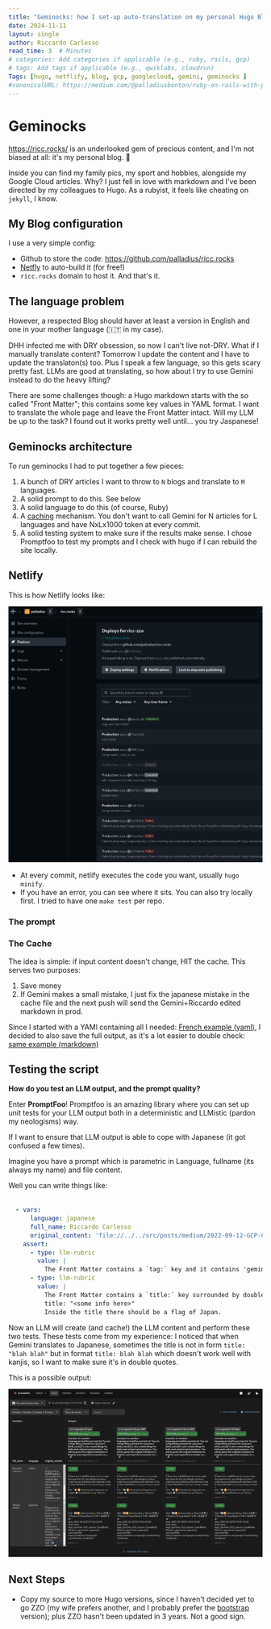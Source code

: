 ```yaml
---
title: "Geminocks: how I set-up auto-translation on my personal Hugo Blog"
date: 2024-11-11
layout: single
author: Riccardo Carlesso
read_time: 3  # Minutes
# categories: Add categories if applicable (e.g., ruby, rails, gcp)
# tags: Add tags if applicable (e.g., qwiklabs, cloudrun)
Tags: [hugo, netflify, blog, gcp, googlecloud, gemini, geminocks ]
#canonicalURL: https://medium.com/@palladiusbonton/ruby-on-rails-with-postgresql-on-cloud-run-bdaaf0b26e0b
---
```


# Geminocks

https://ricc.rocks/ is an underlooked gem of precious content, and I'm not biased at all: it's my personal blog. 🤣

Inside you can find my family pics, my sport and hobbies, alongside my Google Cloud articles. Why? I just fell in love
with markdown and I've been directed by my colleagues to Hugo. As a rubyist, it feels like cheating on `jekyll`, I know.

## My Blog configuration

I use a very simple config:

* Github to store the code: https://github.com/palladius/ricc.rocks
* [Netfly](https://www.netlify.com/) to auto-build it (for free!)
* `ricc.rocks` domain to host it. And that's it.

## The language problem

However, a respected Blog should haver at least a version in English and one in your mother language (🇮🇹 in my case).

DHH infected me with DRY obsession, so now I can't live not-DRY. What if I manually translate content? Tomorrow I update the content and I have to update the translaton(s) too.
Plus I speak a few language, so this gets scary pretty fast. LLMs are good at translating, so how about I try to use Gemini instead to do the heavy lifting?

There are some challenges though: a Hugo markdown starts with the so called "Front Matter"; this contains some key values in YAML format.
I want to translate the whole page and leave the Front Matter intact. Will my LLM be up to the task? I found out it works pretty well until...
you try Jaspanese!

## Geminocks architecture

To run geminocks I had to put together a few pieces:

1. A bunch of DRY articles I want to throw to `N` blogs and translate to `M` languages.
2. A solid prompt to do this. See below
3. A solid language to do this (of course, Ruby)
4. A [caching](https://github.com/palladius/ricc.rocks/tree/main/gemini/.cache) mechanism. You don't want to call Gemini for N articles for L languages and have NxLx1000 token at every commit.
5. A solid testing system to make sure if the results make sense. I chose Promptfoo to test my prompts and I check with hugo if I can rebuild the site locally.

## Netlify

This is how Netlify looks like:

![multi commit on Netlify](image-1.png)

* At every commit, netlify executes the code you want, usually `hugo minify`.
* If you have an error, you can see where it sits. You can also try locally first. I tried to have one `make test` per repo.


### The prompt


### The Cache

The idea is simple: if input content doesn't change, HIT the cache. This serves two purposes:

1. Save money
2. If Gemini makes a small mistake, I just fix the japanese mistake in the cache file and the next push will send the
   Gemini+Riccardo edited markdown in prod.

Since I started with a YAMl containing all I needed: [French example (yaml)](https://github.com/palladius/ricc.rocks/blob/main/gemini/.cache/0a1091e0349af123a464233129bf22b0674da35e3d73bbb2d4e8166f0254124a-fr.yaml),
I decided to also save the full output, as it's a lot easier to double check: [same example (markdown)](https://github.com/palladius/ricc.rocks/blob/main/gemini/.cache/0a1091e0349af123a464233129bf22b0674da35e3d73bbb2d4e8166f0254124a-fr.yaml.txt)


## Testing the script

**How do you test an LLM output, and the prompt quality?**

Enter **PromptFoo**! Promptfoo is an amazing library where you can set up unit tests for your LLM output both in a deterministic
and LLMistic (pardon my neologisms) way.

If I want to ensure that LLM output is able to cope with Japanese (it got confused a few times).

Imagine you have a prompt which is parametric in Language, fullname (its always my name) and file content.

Well you can write things like:

```yaml

  - vars:
      language: japanese
      full_name: Riccardo Carlesso
      original_content: 'file://../../src/posts/medium/2022-09-12-GCP-CB-trigger-with-pulumi-python/index.md'
    assert:
      - type: llm-rubric
        value: |
          The Front Matter contains a `tag:` key and it contains 'geminock' and 'japanese'.
      - type: llm-rubric
        value: |
          The Front Matter contains a `title:` key surrounded by double quotes, ie a line of this type:
          title: "<some info here>"
          Inside the title there should be a flag of Japan.
```

Now an LLM will create (and cache!) the LLM content and perform these two tests. These tests come from my experience:
I noticed that when Gemini translates to Japanese, sometimes the title is not in form `title: "blah blah"` but in format
`title: blah blah` which doesn't work well with kanjis, so I want to make sure it's in double quotes.

This is a possible output:

![promptfoo output](image.png)

## Next Steps

* Copy my source to more Hugo versions, since I haven't decided yet to go ZZO (my wife prefers another, and I probably
prefer the [bootstrap](https://hugo-bootstrap-ricc-rocks.netlify.app/) version); plus ZZO hasn't been updated in 3 years. Not a good sign.

